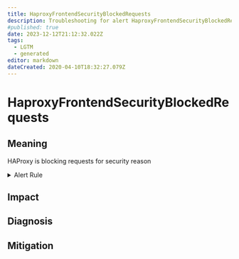 ```yaml
---
title: HaproxyFrontendSecurityBlockedRequests
description: Troubleshooting for alert HaproxyFrontendSecurityBlockedRequests
#published: true
date: 2023-12-12T21:12:32.022Z
tags: 
  - LGTM
  - generated
editor: markdown
dateCreated: 2020-04-10T18:32:27.079Z
---
```


# HaproxyFrontendSecurityBlockedRequests

## Meaning
[//]: # "Short paragraph that explains what the alert means"
HAProxy is blocking requests for security reason

<details>
  <summary>Alert Rule</summary>

{{% rule "haproxy/embedded-exporter-v2.yml" "HaproxyFrontendSecurityBlockedRequests" %}}

{{% comment %}}

```yaml
alert: HaproxyFrontendSecurityBlockedRequests
expr: sum by (proxy) (rate(haproxy_frontend_denied_connections_total[2m])) > 10
for: 2m
labels:
    severity: warning
annotations:
    summary: HAProxy frontend security blocked requests (instance {{ $labels.instance }})
    description: |-
        HAProxy is blocking requests for security reason
          VALUE = {{ $value }}
          LABELS = {{ $labels }}
    runbook: https://github.com/srerun/prometheus-alerts/blob/main/content/runbooks/embedded-exporter-v2/HaproxyFrontendSecurityBlockedRequests.md

```

{{% /comment %}}

</details>


## Impact
[//]: # "What could / will happen if the alert is not addressed"



## Diagnosis
[//]: # "Steps to take to identify the cause of the problem"



## Mitigation
[//]: # "The steps necessary to resolve the alert"

